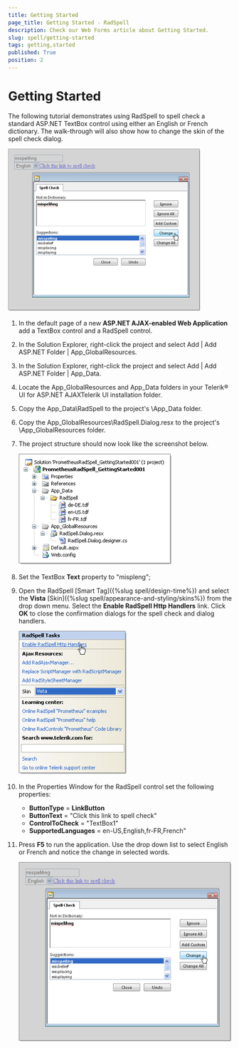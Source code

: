 ```yaml
---
title: Getting Started
page_title: Getting Started - RadSpell
description: Check our Web Forms article about Getting Started.
slug: spell/getting-started
tags: getting,started
published: True
position: 2
---
```


# Getting Started

The following tutorial demonstrates using RadSpell to spell check a standard ASP.NET TextBox control using either an English or French dictionary. The walk-through will also show how to change the skin of the spell check dialog.

![](images/spell-gettingstarted003b.png)

1. In the default page of a new **ASP.NET AJAX-enabled Web Application** add a TextBox control and a RadSpell control.

1. In the Solution Explorer, right-click the project and select Add | Add ASP.NET Folder | App_GlobalResources.

1. In the Solution Explorer, right-click the project and select Add | Add ASP.NET Folder | App_Data.

1. Locate the App_GlobalResources and App_Data folders in your Telerik® UI for ASP.NET AJAXTelerik UI installation folder.

1. Copy the App_Data\RadSpell to the project's \App_Data folder.

1. Copy the App_GlobalResources\RadSpell.Dialog.resx to the project's \App_GlobalResources folder.

1. The project structure should now look like the screenshot below.

	![](images/spell-gettingstarted001.png)

1. Set the TextBox **Text** property to "mispleng";

1. Open the RadSpell [Smart Tag]({%slug spell/design-time%}) and select the **Vista** [Skin]({%slug spell/appearance-and-styling/skins%}) from the drop down menu. Select the **Enable RadSpell Http Handlers** link. Click **OK** to close the confirmation dialogs for the spell check and dialog handlers.

	![](images/spell-gettingstarted002.png)

1. In the Properties Window for the RadSpell control set the following properties:
	* **ButtonType** = **LinkButton**
	* **ButtonText** = "Click this link to spell check"
	* **ControlToCheck** = "TextBox1"
	* **SupportedLanguages** = en-US,English,fr-FR,French"
	
1. Press **F5** to run the application. Use the drop down list to select English or French and notice the change in selected words.

	![](images/spell-gettingstarted003.png)

